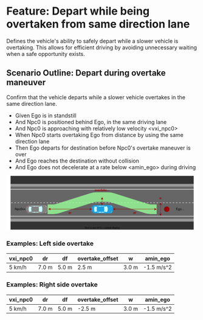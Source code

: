 # Feature: Depart while being overtaken from same direction lane

Defines the vehicle's ability to safely depart while a slower vehicle is overtaking.
This allows for efficient driving by avoiding unnecessary waiting when a safe opportunity exists.

## Scenario Outline: Depart during overtake maneuver

Confirm that the vehicle departs while a slower vehicle overtakes in the same direction lane.

* Given Ego is in standstill
* And Npc0 is positioned behind Ego, in the same driving lane
* And Npc0 is approaching with relatively low velocity <vxi_npc0>
* When Npc0 starts overtaking Ego from distance <dr> by using the same direction lane
* Then Ego departs for destination before Npc0's overtake maneuver is over
* And Ego reaches the destination without collision
* And Ego does not decelerate at a rate below <amin_ego> during driving

![Overview](./images/UC-NTR-001-0004.drawio.svg)

### Examples: Left side overtake

  | vxi_npc0 | dr    | df    | overtake_offset | w     | amin_ego   |
  | -------- | ----- | ----- | --------------- | ----- | ---------- |
  |  5 km/h  | 7.0 m | 5.0 m | 2.5 m           | 3.0 m | -1.5 m/s^2 |

### Examples: Right side overtake

  | vxi_npc0 | dr    | df    | overtake_offset | w     | amin_ego   |
  | -------- | ----- | ----- | --------------- | ----- | ---------- |
  |  5 km/h  | 7.0 m | 5.0 m | -2.5 m          | 3.0 m | -1.5 m/s^2 |

